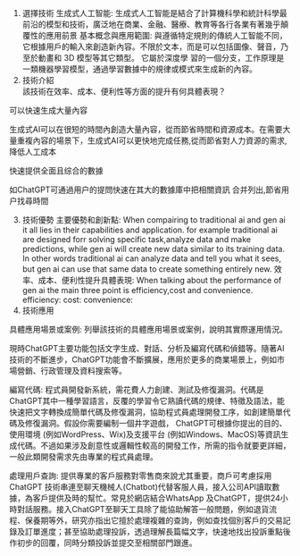 1. 選擇技術
生成式人工智能:
生成式人工智能是結合了計算機科學和統計科學最前沿的模型和技術，廣泛地在商業、金融、醫療、教育等各行各業有著幾乎顛覆性的應用前景
基本概念與應用範圍:
與遵循特定規則的傳統人工智能不同，它根據用戶的輸入來創造新內容。不限於文本，而是可以包括圖像、聲音，乃至於動畫和 3D 模型等其它類型。 它屬於深度學
習的一個分支，工作原理是一類機器學習模型，通過學習數據中的規律或模式來生成新的內容。
2. 技術介紹   
該技術在效率、成本、便利性等方面的提升有何具體表現？

可以快速生成大量內容

生成式AI可以在很短的時間內創造大量內容，從而節省時間和資源成本。在需要大量重複內容的場景下，生成式AI可以更快地完成任務,從而節省對人力資源的需求,降低人工成本

快速提供全面且综合的數據

如ChatGPT可通過用户的提問快速在其大的數據庫中把相關資訊
合并列出,節省用户找尋時間

3. 技術優勢
主要優勢和創新點:
When compairing to traditional ai and gen ai it all lies in their capabilities and application.
for example traditional ai are designed forr solving specific task,analyze data and make predictions,
while gen ai will create new data similar to its training data.
In other words traditional ai can analyze data and tell you what it sees, but gen ai can use that same data to create 
something entirely new.
效率、成本、便利性提升具體表現:
When talking about the performance of gen ai the main three point is efficiency,cost and convenience.
efficiency:
cost:
convenience:
4. 技術應用

具體應用場景或案例:
列舉該技術的具體應用場景或案例，說明其實際運用情況。

現時ChatGPT主要功能包括文字生成、對話、分析及編寫代碼和偵錯等。隨著AI技術的不斷進步，ChatGPT功能會不斷擴展，應用於更多的商業場景上，例如市場營銷、行政管理及資料搜索等。

編寫代碼:
程式員開發新系統，需花費人力創建、測試及修復漏洞。代碼是ChatGPT其中一種學習語言，反覆的學習令它熟讀代碼的規律、特徵及語法，能快速把文字轉換成簡單代碼及修復漏洞，協助程式員處理開發工序，如創建簡單代碼及修復漏洞。假設你需要編制一個井字遊戲， ChatGPT可根據你提出的目的、使用環境 (例如WordPress、Wix)及支援平台 (例如Windows、MacOS)等資訊生成代碼。不過如果涉及創意性或邏輯性較高的開發工作，所需的指令就要更詳細，一般此類開發需求先由專業的程式員處理。

處理用戶查詢:
提供專業的客戶服務對零售商來說尤其重要，商戶可考慮採用ChatGPT 技術串連至聊天機械人(Chatbot)代替客服人員，接入公司API讀取數據，為客戶提供及時的幫忙。常見於網店結合WhatsApp 及ChatGPT，提供24小時對話服務。接入ChatGPT至聊天工具除了能協助解答一般問題，例如退貨流程、保養期等外，研究亦指出它擅於處理複雜的查詢，例如查找個別客戶的交易記錄及訂單進度；甚至協助處理投訴，透過理解長篇幅文字，快速地找出投訴重點後作初步的回覆，同時分類投訴並提交至相關部門跟進。
